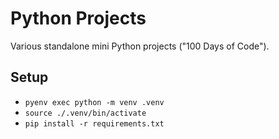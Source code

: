 # Python Projects

Various standalone mini Python projects ("100 Days of Code").

## Setup

- `pyenv exec python -m venv .venv`
- `source ./.venv/bin/activate`
- `pip install -r requirements.txt`
